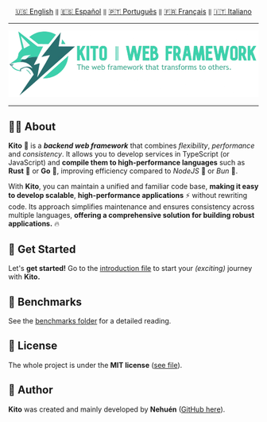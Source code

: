 <div align="center">

[🇺🇸 English](../english/README.md) `‖` [🇪🇸 Español](../español/README.md) `‖` [🇵🇹 Português](../portugues/README.md) `‖` [🇫🇷 Français](../francais/README.md) `‖` [🇮🇹 Italiano](../italiano/README.md)

<hr />

<img src="../../public/static/banners/kito_banner_en.png" alt="Kito Banner" />

<hr />

</div>

## 👋🏼 About

**Kito** 🦊 is a **_backend web framework_** that combines _flexibility_, _performance_ and _consistency_. It allows you to develop services in TypeScript (or JavaScript) and **compile them to high-performance languages** such as **Rust** 🦀 or **Go** 🐹, improving efficiency compared to _NodeJS_ 🐢 or _Bun_ 🍙.

With **Kito**, you can maintain a unified and familiar code base, **making it easy to develop scalable**, **high-performance applications** ⚡ without rewriting code. Its approach simplifies maintenance and ensures consistency across multiple languages, **offering a comprehensive solution for building robust applications.** 🔥

## 🚀 Get Started

Let's **get started!** Go to the [introduction file](docs/INTRODUCTION.md) to start your _(exciting)_ journey with **Kito.**

## 👀 Benchmarks

See the [benchmarks folder](/benchmarks) for a detailed reading.

## 📄 License

The whole project is under the **MIT license** ([see file](./LICENSE)).

## 👤 Author

**Kito** was created and mainly developed by **Nehuén** ([GitHub here](https://github.com/nehu3n)).
